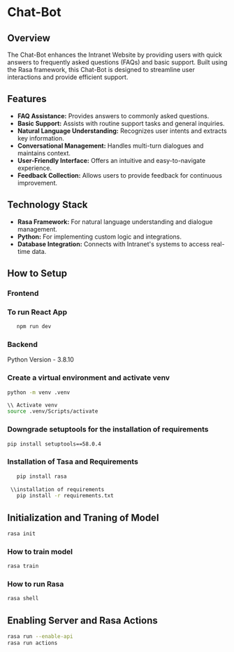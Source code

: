 # Chat-Bot

## Overview

The Chat-Bot enhances the Intranet Website by providing users with quick answers to frequently asked questions (FAQs) and basic support. Built using the Rasa framework, this Chat-Bot is designed to streamline user interactions and provide efficient support.

## Features

- **FAQ Assistance:** Provides answers to commonly asked questions.
- **Basic Support:** Assists with routine support tasks and general inquiries.
- **Natural Language Understanding:** Recognizes user intents and extracts key information.
- **Conversational Management:** Handles multi-turn dialogues and maintains context.
- **User-Friendly Interface:** Offers an intuitive and easy-to-navigate experience.
- **Feedback Collection:** Allows users to provide feedback for continuous improvement.

## Technology Stack

- **Rasa Framework:** For natural language understanding and dialogue management.
- **Python:** For implementing custom logic and integrations.
- **Database Integration:** Connects with Intranet's systems to access real-time data.


## How to Setup

### Frontend

### To run React App 

```bash 
   npm run dev
```

### Backend

Python Version - 3.8.10

### Create a virtual environment and activate venv
```bash
python -m venv .venv

\\ Activate venv
source .venv/Scripts/activate

```

### Downgrade setuptools for the installation of requirements
```bash
pip install setuptools==58.0.4
```

### Installation of Tasa and Requirements
```bash
   pip install rasa
 
 \\installation of requirements
   pip install -r requirements.txt

```
## Initialization and Traning of Model

```bash
rasa init
```


### How to train model 
```bash
rasa train
```
### How to run Rasa 
```bash
rasa shell
```

## Enabling Server and Rasa Actions
```bash
rasa run --enable-api
rasa run actions
```

